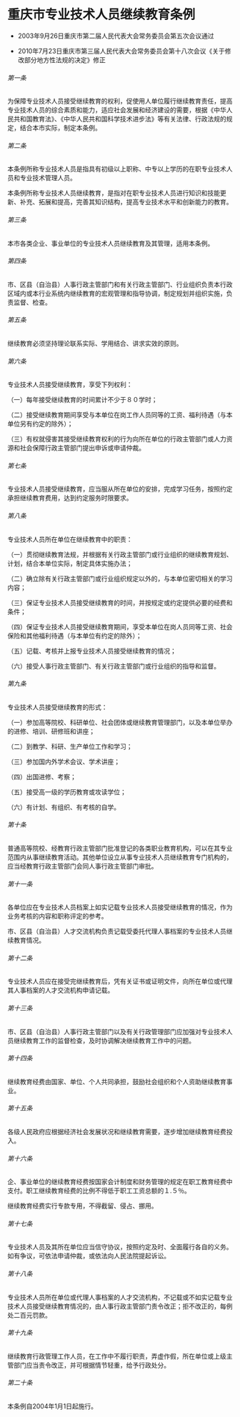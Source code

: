 # 重庆市专业技术人员继续教育条例

- 2003年9月26日重庆市第二届人民代表大会常务委员会第五次会议通过

- 2010年7月23日重庆市第三届人民代表大会常务委员会第十八次会议《关于修改部分地方性法规的决定》修正

<!-- INFO END -->

###### 第一条

为保障专业技术人员接受继续教育的权利，促使用人单位履行继续教育责任，提高专业技术人员的综合素质和能力，适应社会发展和经济建设的需要，根据《中华人民共和国教育法》、《中华人民共和国科学技术进步法》等有关法律、行政法规的规定，结合本市实际，制定本条例。

###### 第二条

本条例所称专业技术人员是指具有初级以上职称、中专以上学历的在职专业技术人员和专业技术管理人员。

本条例所称专业技术人员继续教育，是指对在职专业技术人员进行知识和技能更新、补充、拓展和提高，完善其知识结构，提高专业技术水平和创新能力的教育。

###### 第三条

本市各类企业、事业单位的专业技术人员继续教育及其管理，适用本条例。

###### 第四条

市、区县（自治县）人事行政主管部门和有关行政主管部门、行业组织负责本行政区域内或本行业系统内继续教育的宏观管理和指导协调，制定规划并组织实施，负责监督、检查。

###### 第五条

继续教育必须坚持理论联系实际、学用结合、讲求实效的原则。

###### 第六条

专业技术人员接受继续教育，享受下列权利：

（一）每年接受继续教育的时间累计不少于８０学时；

（二）接受继续教育期间享受与本单位在岗工作人员同等的工资、福利待遇（与本单位另有约定的除外）；

（三）有权就侵害其接受继续教育权利的行为向所在单位的行政主管部门或人力资源和社会保障行政主管部门提出申诉或申请仲裁。

###### 第七条

专业技术人员接受继续教育，应当服从所在单位的安排，完成学习任务，按照约定承担继续教育费用，达到约定服务时限要求。

###### 第八条

专业技术人员所在单位在继续教育中的职责：

（一）贯彻继续教育法规，并根据有关行政主管部门或行业组织的继续教育规划、计划，结合本单位实际，制定具体实施办法；

（二）确立除有关行政主管部门或行业组织规定以外的，与本单位密切相关的学习内容；

（三）保证专业技术人员接受继续教育的时间，并按规定或约定提供必要的经费和条件；

（四）保证专业技术人员接受继续教育期间，享受本单位在岗人员同等工资、社会保险和其他福利待遇（与本单位有约定的除外）；

（五）记载、考核并上报专业技术人员接受继续教育的情况；

（六）接受人事行政主管部门、有关行政主管部门或行业组织的指导和监督。

###### 第九条

专业技术人员接受继续教育的形式：

（一）参加高等院校、科研单位、社会团体或继续教育管理部门，以及本单位举办的进修、培训、研修班和讲座；

（二）到教学、科研、生产单位工作和学习；

（三）参加国内外学术会议、学术讲座；

（四）出国进修、考察；

（五）接受高一级的学历教育或攻读学位；

（六）有计划、有组织、有考核的自学。

###### 第十条

普通高等院校、经教育行政主管部门批准登记的各类职业教育机构，可以在其专业范围内从事继续教育活动。其他单位设立从事专业技术人员继续教育专门机构的，应当经教育行政主管部门会同人事行政主管部门审批。

###### 第十一条

各单位应在专业技术人员档案上如实记载专业技术人员接受继续教育的情况，作为业务考核的内容和职称评定的参考。

市、区县（自治县）人才交流机构负责记载受委托代理人事档案的专业技术人员继续教育情况。

###### 第十二条

专业技术人员应在接受完继续教育后，凭有关证书或证明文件，向所在单位或代理其人事档案的人才交流机构申请记载。

###### 第十三条

市、区县（自治县）人事行政主管部门以及有关行政管理部门应加强对专业技术人员继续教育工作的监督检查，及时协调解决继续教育工作中的问题。

###### 第十四条

继续教育经费由国家、单位、个人共同承担，鼓励社会组织和个人资助继续教育事业。

###### 第十五条

各级人民政府应根据经济社会发展状况和继续教育需要，逐步增加继续教育经费投入。

###### 第十六条

企、事业单位的继续教育经费按国家会计制度和财务管理的规定在职工教育经费中支付。职工继续教育经费的比例不得低于职工工资总额的１.５％。

继续教育经费实行专款专用，不得截留、侵占、挪用。

###### 第十七条

专业技术人员及其所在单位应当信守协议，按照约定及时、全面履行各自的义务。如有争议，可依法申请仲裁，或依法向人民法院提起诉讼。

###### 第十八条

专业技术人员所在单位或代理人事档案的人才交流机构，不记载或不如实记载专业技术人员接受继续教育情况的，由人事行政主管部门责令改正；拒不改正的，每例处二百元罚款。

###### 第十九条

继续教育行政管理工作人员，在工作中不履行职责，弄虚作假，所在单位或上级主管部门应当责令改正，并可根据情节轻重，给予行政处分。

###### 第二十条

本条例自2004年1月1日起施行。
